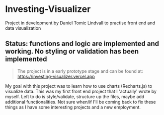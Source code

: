 # Investing-Visualizer

Project in development by Daniel Tomic Lindvall to practise front end and data visualization

## Status: functions and logic are implemented and working. No styling or validation has been implemented

> The project is in a early prototype stage and can be found at: https://investing-visualizer.vercel.app

My goal with this project was to learn how to use charts (Recharts.js) to visualize data. This was my first front end project that I 'actually' wrote by myself. Left to do is style/validate, structure up the files, maybe add additional functionalities. Not sure when/if I'll be coming back to fix these things as I have some interesting projects and a new employment.
